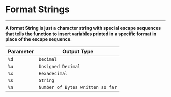 # Format Strings

___

**A format String is just a character string with special escape sequences
that tells the function to insert variables printed in a specific format in place of the escape sequence**.

| Parameter     | Output Type         |  
| ----------    | ------              |
| `%d`          | `Decimal`           |
| `%u`          | `Unsigned Decimal`  |
| `%x`          | `Hexadecimal`       |
| `%s`          | `String`            |
| `%n`          | `Number of Bytes written so far`  |
